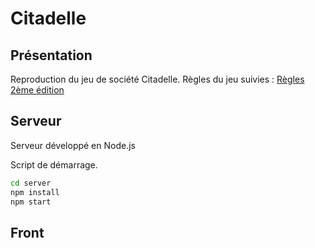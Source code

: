 # Citadelle

## Présentation

Reproduction du jeu de société Citadelle.
Règles du jeu suivies : [Règles 2ème édition](https://www.jeuxavolonte.asso.fr/regles/citadelles_seconde_edition.pdf)

## Serveur
Serveur développé en Node.js

Script de démarrage.

```zsh
cd server
npm install
npm start
```

## Front